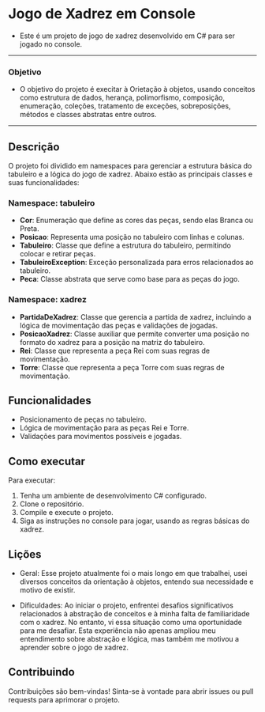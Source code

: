 # Jogo de Xadrez em Console

- Este é um projeto de jogo de xadrez desenvolvido em C# para ser jogado no console.
---
### Objetivo

- O objetivo do projeto é execitar à Orietação à objetos, usando conceitos como estrutura de dados, herança, polimorfismo, composição, enumeração, coleções, tratamento de exceções, sobreposições, métodos e classes abstratas entre outros.
---
## Descrição

O projeto foi dividido em namespaces para gerenciar a estrutura básica do tabuleiro e a lógica do jogo de xadrez. Abaixo estão as principais classes e suas funcionalidades:

### Namespace: tabuleiro

- **Cor**: Enumeração que define as cores das peças, sendo elas Branca ou Preta.
- **Posicao**: Representa uma posição no tabuleiro com linhas e colunas.
- **Tabuleiro**: Classe que define a estrutura do tabuleiro, permitindo colocar e retirar peças.
- **TabuleiroException**: Exceção personalizada para erros relacionados ao tabuleiro.
- **Peca**: Classe abstrata que serve como base para as peças do jogo.

### Namespace: xadrez

- **PartidaDeXadrez**: Classe que gerencia a partida de xadrez, incluindo a lógica de movimentação das peças e validações de jogadas.
- **PosicaoXadrez**: Classe auxiliar que permite converter uma posição no formato do xadrez para a posição na matriz do tabuleiro.
- **Rei**: Classe que representa a peça Rei com suas regras de movimentação.
- **Torre**: Classe que representa a peça Torre com suas regras de movimentação.

## Funcionalidades

- Posicionamento de peças no tabuleiro.
- Lógica de movimentação para as peças Rei e Torre.
- Validações para movimentos possíveis e jogadas.

## Como executar

Para executar:

1. Tenha um ambiente de desenvolvimento C# configurado.
2. Clone o repositório.
3. Compile e execute o projeto.
4. Siga as instruções no console para jogar, usando as regras básicas do xadrez.

## Lições

- Geral: Esse projeto atualmente foi o mais longo em que trabalhei, usei diversos conceitos da orientação à objetos, entendo sua necessidade e motivo de existir.

- Dificuldades: Ao iniciar o projeto, enfrentei desafios significativos relacionados à abstração de conceitos e à minha falta de familiaridade com o xadrez. No entanto, vi essa situação como uma oportunidade para me desafiar. Esta experiência não apenas ampliou meu entendimento sobre abstração e lógica, mas também me motivou a aprender sobre o jogo de xadrez.

## Contribuindo

Contribuições são bem-vindas! Sinta-se à vontade para abrir issues ou pull requests para aprimorar o projeto.
